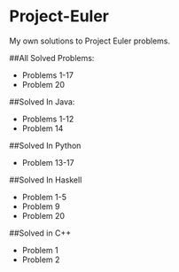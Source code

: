 # Project-Euler
My own solutions to Project Euler problems. 

##All Solved Problems:
- Problems 1-17
- Problem 20
 
##Solved In Java:
 - Problems 1-12
 - Problem 14

##Solved In Python
 - Problem 13-17

##Solved In Haskell
 - Problem 1-5
 - Problem 9
 - Problem 20
 
##Solved in C++
 - Problem 1
 - Problem 2
